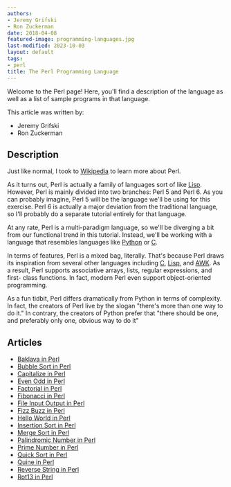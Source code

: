 ```yaml
---
authors:
- Jeremy Grifski
- Ron Zuckerman
date: 2018-04-08
featured-image: programming-languages.jpg
last-modified: 2023-10-03
layout: default
tags:
- perl
title: The Perl Programming Language
---
```


Welcome to the Perl page! Here, you'll find a description of the language as well as a list of sample programs in that language.

This article was written by:

- Jeremy Grifski
- Ron Zuckerman

## Description

Just like normal, I took to [Wikipedia][1] to learn more about Perl.

As it turns out, Perl is actually a family of languages sort of like [Lisp][2]. 
However, Perl is mainly divided into two branches: Perl 5 and Perl 6. As you 
can probably imagine, Perl 5 will be the language we'll be using for this 
exercise. Perl 6 is actually a major deviation from the traditional language, 
so I'll probably do a separate tutorial entirely for that language.

At any rate, Perl is a multi-paradigm language, so we'll be diverging a bit 
from our functional trend in this tutorial. Instead, we'll be working with a 
language that resembles languages like [Python][3] or [C][4].

In terms of features, Perl is a mixed bag, literally. That's because Perl draws 
its inspiration from several other languages including [C][4], [Lisp][2], and [AWK][5]. As a 
result, Perl supports associative arrays, lists, regular expressions, and first-
class functions. In fact, modern Perl even support object-oriented programming.

As a fun tidbit, Perl differs dramatically from Python in terms of complexity. 
In fact, the creators of Perl live by the slogan "there's more than one way to 
do it." In contrary, the creators of Python prefer that "there should be one,  
and preferably only one, obvious way to do it"

[1]: https://en.wikipedia.org/wiki/Perl
[2]: https://en.wikipedia.org/wiki/Lisp_(programming_language)
[3]: https://en.wikipedia.org/wiki/Python_(programming_language)
[4]: https://en.wikipedia.org/wiki/C_(programming_language)
[5]: https://en.wikipedia.org/wiki/AWK


## Articles

- [Baklava in Perl](https://sampleprograms.io/projects/baklava/perl)
- [Bubble Sort in Perl](https://sampleprograms.io/projects/bubble-sort/perl)
- [Capitalize in Perl](https://sampleprograms.io/projects/capitalize/perl)
- [Even Odd in Perl](https://sampleprograms.io/projects/even-odd/perl)
- [Factorial in Perl](https://sampleprograms.io/projects/factorial/perl)
- [Fibonacci in Perl](https://sampleprograms.io/projects/fibonacci/perl)
- [File Input Output in Perl](https://sampleprograms.io/projects/file-input-output/perl)
- [Fizz Buzz in Perl](https://sampleprograms.io/projects/fizz-buzz/perl)
- [Hello World in Perl](https://sampleprograms.io/projects/hello-world/perl)
- [Insertion Sort in Perl](https://sampleprograms.io/projects/insertion-sort/perl)
- [Merge Sort in Perl](https://sampleprograms.io/projects/merge-sort/perl)
- [Palindromic Number in Perl](https://sampleprograms.io/projects/palindromic-number/perl)
- [Prime Number in Perl](https://sampleprograms.io/projects/prime-number/perl)
- [Quick Sort in Perl](https://sampleprograms.io/projects/quick-sort/perl)
- [Quine in Perl](https://sampleprograms.io/projects/quine/perl)
- [Reverse String in Perl](https://sampleprograms.io/projects/reverse-string/perl)
- [Rot13 in Perl](https://sampleprograms.io/projects/rot13/perl)